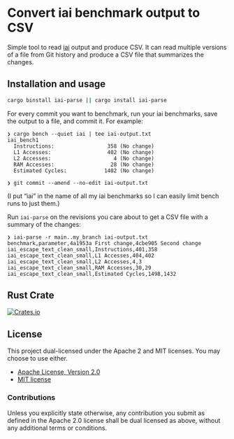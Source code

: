 # Convert iai benchmark output to CSV

Simple tool to read [iai] output and produce CSV. It can read multiple versions
of a file from Git history and produce a CSV file that summarizes the changes.

## Installation and usage

```sh
cargo binstall iai-parse || cargo install iai-parse
```

For every commit you want to benchmark, run your iai benchmarks, save the output
to a file, and commit it. For example:

```
❯ cargo bench --quiet iai | tee iai-output.txt
iai_bench1
  Instructions:                 358 (No change)
  L1 Accesses:                  402 (No change)
  L2 Accesses:                    4 (No change)
  RAM Accesses:                  28 (No change)
  Estimated Cycles:            1402 (No change)

❯ git commit --amend --no-edit iai-output.txt
```

(I put “iai” in the name of all my iai benchmarks so I can easily limit bench
runs to just them.)

Run `iai-parse` on the revisions you care about to get a CSV file with a summary
of the changes:

```
❯ iai-parse -r main..my_branch iai-output.txt
benchmark,parameter,4a1953a First change,4cbe905 Second change
iai_escape_text_clean_small,Instructions,401,358
iai_escape_text_clean_small,L1 Accesses,404,402
iai_escape_text_clean_small,L2 Accesses,4,3
iai_escape_text_clean_small,RAM Accesses,30,29
iai_escape_text_clean_small,Estimated Cycles,1498,1432
```

## Rust Crate

[![Crates.io](https://img.shields.io/crates/v/iai-parse)][crates.io]

## License

This project dual-licensed under the Apache 2 and MIT licenses. You may choose
to use either.

  * [Apache License, Version 2.0](LICENSE-APACHE)
  * [MIT license](LICENSE-MIT)

### Contributions

Unless you explicitly state otherwise, any contribution you submit as defined
in the Apache 2.0 license shall be dual licensed as above, without any
additional terms or conditions.

[docs.rs]: https://docs.rs/iai-parse/latest/iai_parse/
[crates.io]: https://crates.io/crates/iai-parse
[iai]: https://crates.io/crates/iai
